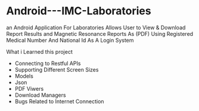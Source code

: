 # Android---IMC-Laboratories

an Android Application For Laboratories Allows User to View & Download Report Results and Magnetic Resonance Reports As (PDF) Using
Registered Medical Number And National Id As A Login System

What i Learned this project
- Connecting to Restful APIs
-	Supporting Different Screen Sizes
- Models 
- Json
- PDF Viwers
- Download Managers
- Bugs Related to Internet Connection 

